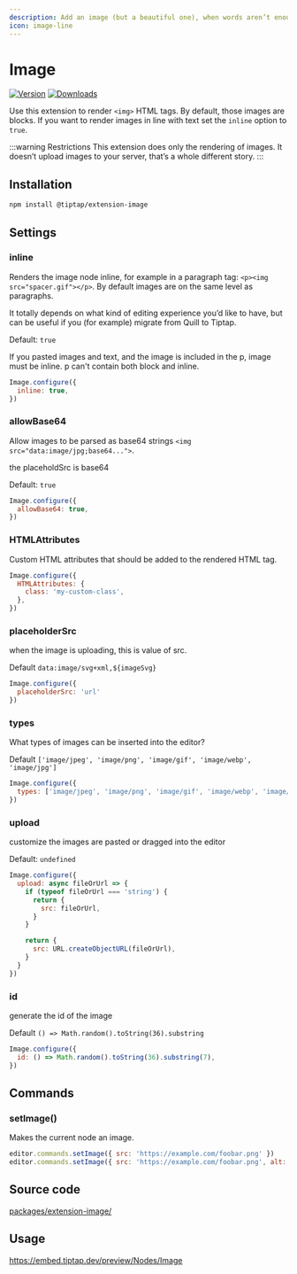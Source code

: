 ```yaml
---
description: Add an image (but a beautiful one), when words aren’t enough.
icon: image-line
---
```


# Image
[![Version](https://img.shields.io/npm/v/@tiptap/extension-image.svg?label=version)](https://www.npmjs.com/package/@tiptap/extension-image)
[![Downloads](https://img.shields.io/npm/dm/@tiptap/extension-image.svg)](https://npmcharts.com/compare/@tiptap/extension-image?minimal=true)

Use this extension to render `<img>` HTML tags. By default, those images are blocks. If you want to render images in line with text  set the `inline` option to `true`.

:::warning Restrictions
This extension does only the rendering of images. It doesn’t upload images to your server, that’s a whole different story.
:::

## Installation
```bash
npm install @tiptap/extension-image
```

## Settings

### inline
Renders the image node inline, for example in a paragraph tag: `<p><img src="spacer.gif"></p>`. By default images are on the same level as paragraphs.

It totally depends on what kind of editing experience you’d like to have, but can be useful if you (for example) migrate from Quill to Tiptap.

Default: `true`

If you pasted images and text, and the image is included in the p, image must be inline. p can't contain both block and inline. 

```js
Image.configure({
  inline: true,
})
```

### allowBase64
Allow images to be parsed as base64 strings `<img src="data:image/jpg;base64...">`.

the placeholdSrc is base64 

Default: `true`

```js
Image.configure({
  allowBase64: true,
})
```

### HTMLAttributes
Custom HTML attributes that should be added to the rendered HTML tag.

```js
Image.configure({
  HTMLAttributes: {
    class: 'my-custom-class',
  },
})
```

### placeholderSrc
when the image is uploading, this is value of src.

Default `data:image/svg+xml,${imageSvg}`

```js
Image.configure({
  placeholderSrc: 'url'
})
```

### types
What types of images can be inserted into the editor?

Default `['image/jpeg', 'image/png', 'image/gif', 'image/webp', 'image/jpg']`

```js
Image.configure({
  types: ['image/jpeg', 'image/png', 'image/gif', 'image/webp', 'image/jpg']
})
```

### upload
customize the images are pasted or dragged into the editor

Default: `undefined`

```js
Image.configure({
  upload: async fileOrUrl => {
    if (typeof fileOrUrl === 'string') {
      return {
        src: fileOrUrl,
      }
    }

    return {
      src: URL.createObjectURL(fileOrUrl),
    }
  }
})
```

### id
generate the id of the image

Default `() => Math.random().toString(36).substring`

```js
Image.configure({
  id: () => Math.random().toString(36).substring(7),
})
```

## Commands

### setImage()
Makes the current node an image.

```js
editor.commands.setImage({ src: 'https://example.com/foobar.png' })
editor.commands.setImage({ src: 'https://example.com/foobar.png', alt: 'A boring example image', title: 'An example' })
```

## Source code
[packages/extension-image/](https://github.com/ueberdosis/tiptap/blob/main/packages/extension-image/)

## Usage
https://embed.tiptap.dev/preview/Nodes/Image
